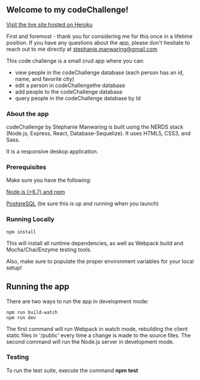 ## Welcome to my codeChallenge!

[Visit the live site hosted on Heroku](https://silent-salutations.herokuapp.com/)

First and foremost - thank you for considering me for this once in a lifetime position.
If you have any questions about the app, please don't hesitate to reach out to me directly at stephanie.manwaring@gmail.com

This code challenge is a small crud app where you can:
* view people in the codeChallenge database (each person has an id, name, and favorite city)
* edit a person in codeChallengethe database 
* add people to the codeChallenge database
* query people in the codeChallenge database by Id

### About the app

codeChallenge by Stephanie Manwaring is built using the NERDS stack (Node.js, Express, React, Database-Sequelize). It uses HTML5, CSS3, and Sass.

It is a responsive deskop application. 

### Prerequisites

Make sure you have the following:

[Node.js (>6.7) and npm](https://nodejs.org/en/)

[PostgreSQL](https://www.postgresql.org/) (be sure this is up and running when you launch)

### Running Locally

```
npm install

```
This will install all runtime dependencies, as well as Webpack build and Mocha/Chai/Enzyme testing tools.

Also, make sure to populate the proper environment variables for your local setup!


## Running the app

There are two ways to run the app in development mode:

```
npm run build-watch
npm run dev

```
The first command will run Webpack in watch mode, rebuilding the client static files in '/public' every time a change is made to the source files. The second command will run the Node.js server in development mode.


### Testing
To run the test suite, execute the command **npm test**










